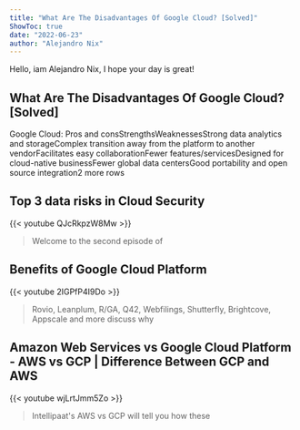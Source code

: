 ```yaml
---
title: "What Are The Disadvantages Of Google Cloud? [Solved]"
ShowToc: true 
date: "2022-06-23"
author: "Alejandro Nix" 
---
```


Hello, iam Alejandro Nix, I hope your day is great!
## What Are The Disadvantages Of Google Cloud? [Solved]
Google Cloud: Pros and consStrengthsWeaknessesStrong data analytics and storageComplex transition away from the platform to another vendorFacilitates easy collaborationFewer features/servicesDesigned for cloud-native businessFewer global data centersGood portability and open source integration2 more rows

## Top 3 data risks in Cloud Security
{{< youtube QJcRkpzW8Mw >}}
>Welcome to the second episode of 

## Benefits of Google Cloud Platform
{{< youtube 2IGPfP4I9Do >}}
>Rovio, Leanplum, R/GA, Q42, Webfilings, Shutterfly, Brightcove, Appscale and more discuss why 

## Amazon Web Services vs Google Cloud Platform - AWS vs GCP | Difference Between GCP and AWS
{{< youtube wjLrtJmm5Zo >}}
>Intellipaat's AWS vs GCP will tell you how these 

